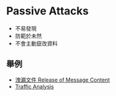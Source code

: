 # Passive Attacks
- 不易發現
- 防範於未然
- 不會主動竄改資料

## 舉例
- [洩漏文件 Release of Message Content](洩漏文件%20Release%20of%20Message%20Content.md)
- [Traffic Analysis](Traffic%20Analysis.md)